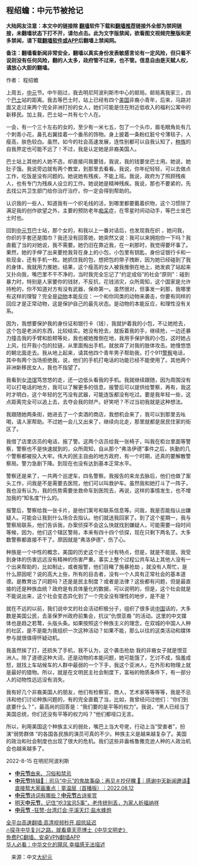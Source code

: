  <!-- 面包屑导航 --> <h2>程绍蟾：中元节被抢记</h2> <p class="notice"><b>大陆网友注意：本文中的链接除 <a href="https://github.com/bannedbook/fanqiang" >翻墙</a>软件下载和<a href="https://github.com/killgcd/justmysocks/blob/master/README.md">翻墙推荐</a>链接外全部为禁网链接，未翻墙状态下打不开，请勿点击。此为文字版禁闻，欲看图文视频完整版和更多禁闻，请下载<a href="https://github.com/bannedbook/fanqiang">翻墙软件或APP</a>后翻墙上禁闻网。</p><p>备注：翻墙看新闻非常安全，翻墙以真实身份发表敏感言论有一定风险，但只看不说则没有任何风险，翻的人太多，政府管不过来，也不管。信息自由是天赋人权，请放心大胆的翻墙。</b></p>  <div class="entry"> <p>作者： 程绍蟾</p> <p>上周五，<a href="https://www.bannedbook.org/bnews/tag/%E4%B8%AD%E5%85%83/" class="st_tag internal_tag" rel="tag" title="标签 中元 下的日志">中元</a>节。中午刚过，我去明尼阿波利斯市中心的邮局。邮局离我家三，四个<a href="https://www.bannedbook.org/bnews/tag/%e5%b7%b4%e5%a3%ab/" class="st_tag internal_tag" rel="tag" title="标签 巴士 下的日志">巴士</a>站的距离。我去等巴士时，站上已经有四个<a href="https://www.bannedbook.org/bnews/tag/%e7%be%8e%e5%9b%bd/" class="st_tag internal_tag" rel="tag" title="标签 美国 下的日志">美国</a>非裔小青年，后来，马路对面又走过来两个完全非洲打扮的女人，她们可能是住在附近低收入的福利公寓中的新移民。加上我，巴士站一共有七个人在。</p> <p>一会，有一个三十左右的女的，至少有一米七五，包了一个头巾，眉毛眼角处有几个刺青小花，鼻孔右翼挂着一个垂吊的饰物。身上披着一条粉红脏兮兮薄毯子，人瘦高，肤色较白。虽然，如今的社会高速发展，连性别都可以自我认知了，<a href="https://www.bannedbook.org/bnews/tag/%E7%A7%8D%E6%97%8F/" class="st_tag internal_tag" rel="tag" title="标签 种族 下的日志">种族</a>的自我界定也可能不远了！不过，我是认定她是非裔美国人。</p> <p>巴士站上其他的人她不选，却直接问我要钱，我说，我的钱要坐巴士用。她说，她肚子饿。我说旁边就有两个教堂，到那里去看看。我说，你年纪轻轻，可以去做点工作，吃饭是没有问题的。她说她有残疾，不能上班。我说，政府为了照顾残疾人，也有专门为残疾人设立的工作。她说她是精神残疾。我说，那也不要紧的，先去找公共卫生部门给你治疗治疗。你一定会得到帮助的。</p> <p>认识我的一些人，知道我有一个织毛线的活，到哪里都要戴着织物，这个习惯除了满足我的创作欲望之外，主要的预防老年<a href="https://www.bannedbook.org/bnews/tag/%E7%97%B4%E5%91%86/" class="st_tag internal_tag" rel="tag" title="标签 痴呆 下的日志">痴呆</a>症，在零星时间动动手，等巴士坐巴士时也。</p>  <p>回到<a href="https://www.bannedbook.org/bnews/tag/%E4%B8%AD%E5%85%83%E8%8A%82/" class="st_tag internal_tag" rel="tag" title="标签 中元节 下的日志">中元节</a>巴士站，那个女的，和我以上一番对话后，也发现我在织 ，她问我，你织的手套还是围巾？我还没有回答她，她突然又说：我可以来拥抱你一下吗？我直截了当的对她说，我不需要。她仍旧在靠近我，在一刹那时，我觉得要坏事了。果然，她的手伸了出来要抢我背在身上的小包，小包里有钥匙，身份证银行卡和一些现金，还有手机一枚。她抓住我的包，想把包的带子拽断，因为她已经碰到了我的身体，我就用力推她，结果，这个瘦高的女人被我推倒在地上，她发疯了站起来又扑向我，嘴巴里不干不净的，当时我完全忘记了“约定成俗”的社会“原则”：碰到暴力时，特别是人家要你的钱财，不反抗，花钱消灾，众所周知，这个国家是允许持枪的，你不知道对方有没有武器，保命第一。虽然很对，但事发一刹那，我哪里有这样的理智？完全是<a href="https://www.bannedbook.org/bnews/tag/%e5%8a%a8%e7%89%a9/" class="st_tag internal_tag" rel="tag" title="标签 动物 下的日志">动物</a>本能反应：一个和你同类的动物来袭击，你要有同样的回应才是正常动物，这是保护自己的最先状态。是动物的本能反应，和理性没有关系。</p> <p>因为，我想要保护我的身份证和银行卡（钱），我就护着我的小包，不让她抢去，这个包是老派的东西，比较结实。她没有抢去，就扳着我的手，继续抢，一边还暴力撞击我的手臂和脸颊等处，我也被她推倒在地，我用手保护我的小包，这时她占上风，拉开我小包的拉链，从里面掏出手机，就放弃了对我的肢体攻击。她慢悠悠的朝北面走去。我从地上起来，请其他四个青年男子帮助我，打个911<a href="https://www.bannedbook.org/bnews/tag/%e8%ad%a6%e5%af%9f/" class="st_tag internal_tag" rel="tag" title="标签 警察 下的日志">警察</a>电话，其中有两个当场拒绝我，说，他们的手机打电话的功能已经不能使用了。其他两个非洲新移民女人，我也不指望了。</p> <p>我看到女<span class='wp_keywordlink'><a href="https://www.bannedbook.org/forum11/topic282.html" title="禁片：评中国共产党的流氓本性" target="_blank">流氓</a></span>笃悠悠的走，还一边低头看我的手机。我就继续跟随，因为周围没有可以打电话的地方，我可以了解更多的信息，报警后可以提供给警察，再有，我这时才明白，这个年轻的乞丐没有武器，可能连饭都没有吃过。要是我年轻一些，这点距离完全可以追上去，去夺会我的财产。好笑吧？不过当初我就是这种想法。</p> <p>我跟随她两条街，她进去了一个卖酒的商店，我想机会来了，我可以到那里去吆喝，请人家帮助。不过她一会儿又出来了，继续向北走，那里就都是居民住家的街区了。</p> <p>我借了店里店员的电话，报了警。这两个店员给我一张椅子，叫我在柜台里面等警察，警察也不是快速就到的，众所周知，自从那个“弗洛伊德”事件之后，执勤的几个警察都被投入大牢。伟大的民主自由的地方政府，有一个时期，还真的要解散警察局。警力急剧下降。到现在也没有达到基本正常水平。</p>  <p>警察还是来了，一共两个巡逻车，四名警察。我报告的来龙去脉后，他们也做了案头工作，问我是不是需要去医院，他们可以叫救护车。虽然我和她打斗了一阵子，我也没有认为，我的伤势需要坐救命车到医院去，再说，这样的事情发生，也不增加我的“知名度”什么的。</p> <p>报警后，警察给我一张卡片，是他们案号和联系信息等。问我，我是否能指认出嫌疑人。可能会让我到什么场合去指认。他们就送我回家了。到了这个星期一，我与警察局联系，他们告诉我，办案侦探不会这么快就找到嫌疑人，可能需要一段时间等候，因为，他们这个辖区警局，本来有四十四个侦探，现在只剩下两名了。大多数警察都直接不干了。原因就是“弗洛伊德”，伤了心。</p> <p>种族是一个中性的概念，美国的历史这个还十分有特点，但是，就是不能提。我受到身体的伤害远远没有精神的伤害严重。事实上整个过程公共车站上其他人没有一个出来帮助的，比如制止，或者报警，他们目睹了施暴抢劫 ，就没有人帮忙，是什么原因呢？说的高大上些，所有的目击者，没有一个人具有正常社会的基本道德。是教育出了问题吗？还是是民主制度？或者是法律？这些都有问题，但是最直接的还是种族血统？政府是有具体量化的数据，可以说明的，但是，这个社会就是不能说出来，这个社会变态异化到了一个完全没有理性的地步，是不是？</p> <p>就在不远的以前，我们说中文的社会活动积极分子，组织了很多说<span class='wp_keywordlink_affiliate'><a href="https://www.bannedbook.org/" title="中国" target="_blank">中国</a></span>话的，大多数是美国公民，去圣保罗州政府前集会，抗议“仇恨亚裔 ”的活动。这里的中文媒体也是趋之若鹜，头版头条。如果按照这个种族主义的理念，在双城的中国人人种的社区，是不是能为我组织一次这种活动？如果不能，那么以往的这类活动和媒体参与就很值得怀疑动机。</p> <p>我虽然挨了打，还损失了手机，我不认为，这个袭击抢劫 我的非裔女子就是恨亚洲人。除了道德这种大词，还是动物的本能问题，她可能饿了，乞讨不成，恼羞成怒，就找上车站候车的人群中最弱的一个下手，我这个亚洲人，在外形和物理上就是最好的猎物。所以，就是在文明民主社会制度下，富裕的物质条件下，有一部分人的动物性远远没有消失。</p>  <p>我有好几个非裔美国人的朋友，他们有检察官，商人，艺术家等等等等，我是不忌讳和他们讨论种族问题的，有的完全直截了当，比如，我曾经问过他们：“你们到底要什么？”，最高尚的回答是：“我们要的是平等的权力”。我说，“黑人已经当了美国总统，你们还没有平等的权力吗？”他们都哑口无言。</p> <p>所以，利用美国这个种族主义的弱处，嘴巴上当大号佬，行动上当“受害者”，扮演“弱势群体 ”的各国各民族的演员可真的不少。种族主义是越来越复杂了。美国的政治和社会制度也出现了很大的危机。我们这些非盎格鲁撒克逊人种的人政治机会也越来越多了。</p> <p>2022-8-15 在明尼阿波利斯</p> <div id="taboola-mid-1"></div>  <ul class='op-related-articles' title='相关阅读'> <li><a href='https://www.bannedbook.org/bnews/comments/20220813/1771115.html' target='_blank'><b>中元节</b>由来、习俗和禁忌</a></li> <li><a href='https://www.bannedbook.org/bnews/taiwannews/20220812/1770687.html' target='_blank'><b>中元节</b>特辑👻｜司马“中元”的鬼故事😱：再见＃抄仔粿 👋｜感谢中天新闻邀请🤝直接帮大家画重点｜童温层（首播版）｜2022.08.12</a></li> <li><a href='https://www.bannedbook.org/bnews/lifebaike/20220811/1770232.html' target='_blank'><b>中元节</b>诗词有哪些？<b>中元节</b>古诗鉴赏</a></li> <li><a href='https://www.bannedbook.org/bnews/lifebaike/20220811/1770231.html' target='_blank'>明天<b>中元节</b>，记住“吃3宝忌5事”，老传统别丢，为家人祈福纳祥</a></li> <li><a href='https://www.bannedbook.org/bnews/taiwannews/20220220/1694802.html' target='_blank'><b>中元节</b> -狂赞-台湾灯会;平溪天灯;盐水蜂炮</a></li> </ul> <p class="texttj"> <a href="https://github.com/bannedbook/fanqiang/wiki/V2ray%E6%9C%BA%E5%9C%BA" target="_blank">全平台高速翻墙:高清视频秒开,超低延迟</a><br/> <a href="https://www.bannedbook.org/bnews/comments/20220808/1768773.html" target="_blank">🔥探寻中华复兴之路，就看章天亮博士《中华文明史》</a><br/> <a href="https://github.com/bannedbook/fanqiang/wiki/%E7%A6%81%E9%97%BB%E7%BD%91%E5%AE%89%E5%8D%93%E7%BF%BB%E5%A2%99%E6%96%B0%E9%97%BBAPP" target="_blank">免费PC翻墙、安卓VPN翻墙APP</a><br/> <a href="https://www.bannedbook.org/bnews/comments/20220220/1694796.html" target="_blank">华人必看：中华文化的飓风 幸福感无法描述</a> </p><p class="src-info">　来源：中文<span class='wp_keywordlink_affiliate'><a href="http://www.epochtimes.com/" title="大纪元" target="_blank">大纪元</a></span> </p> <a name='sharetosocial'></a>  <div style="margin-bottom:5px;padding-bottom:5px;clear:both"> <div id="archive-pix-1" class="banner-ads"> <!-- AuctionX Display platform tag START --> <div id="27602x728x90x621x_ADSLOT1" clicktrack="%%CLICK_URL_ESC%%"></div>  <!-- AuctionX Display platform tag END --> </div> <div id="archive-pix-2" class="banner-ads"> <!-- AuctionX Display platform tag START --> <div id="27556x300x250x621x_ADSLOT1" clicktrack="%%CLICK_URL_ESC%%" style="margin:0 auto;text-align:center"></div>  <!-- AuctionX Display platform tag END --> </div> </div>  <div id="archive-pix-1" class="banner-ads"> <!-- AuctionX Display platform tag START --> <div id="27603x728x90x621x_ADSLOT1" clicktrack="%%CLICK_URL_ESC%%"></div>  <!-- AuctionX Display platform tag END --> </div> </div><!--END ENTRY--> 